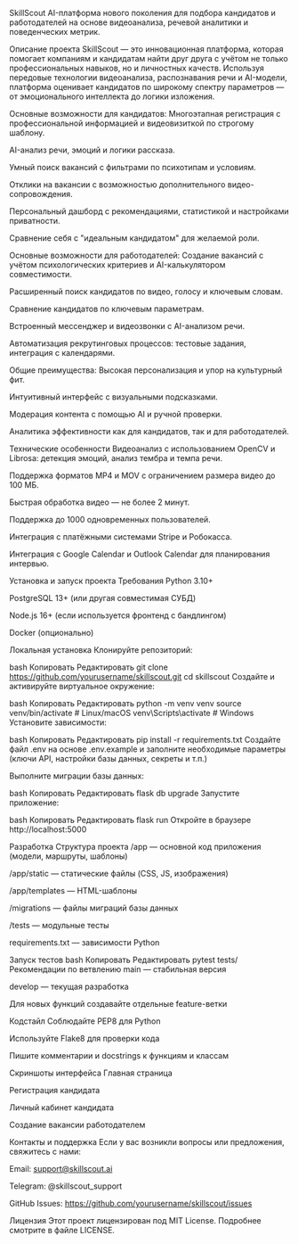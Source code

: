 SkillScout
AI-платформа нового поколения для подбора кандидатов и работодателей на основе видеоанализа, речевой аналитики и поведенческих метрик.

Описание проекта
SkillScout — это инновационная платформа, которая помогает компаниям и кандидатам найти друг друга с учётом не только профессиональных навыков, но и личностных качеств. Используя передовые технологии видеоанализа, распознавания речи и AI-модели, платформа оценивает кандидатов по широкому спектру параметров — от эмоционального интеллекта до логики изложения.

Основные возможности для кандидатов:
Многоэтапная регистрация с профессиональной информацией и видеовизиткой по строгому шаблону.

AI-анализ речи, эмоций и логики рассказа.

Умный поиск вакансий с фильтрами по психотипам и условиям.

Отклики на вакансии с возможностью дополнительного видео-сопровождения.

Персональный дашборд с рекомендациями, статистикой и настройками приватности.

Сравнение себя с "идеальным кандидатом" для желаемой роли.

Основные возможности для работодателей:
Создание вакансий с учётом психологических критериев и AI-калькулятором совместимости.

Расширенный поиск кандидатов по видео, голосу и ключевым словам.

Сравнение кандидатов по ключевым параметрам.

Встроенный мессенджер и видеозвонки с AI-анализом речи.

Автоматизация рекрутинговых процессов: тестовые задания, интеграция с календарями.

Общие преимущества:
Высокая персонализация и упор на культурный фит.

Интуитивный интерфейс с визуальными подсказками.

Модерация контента с помощью AI и ручной проверки.

Аналитика эффективности как для кандидатов, так и для работодателей.

Технические особенности
Видеоанализ с использованием OpenCV и Librosa: детекция эмоций, анализ тембра и темпа речи.

Поддержка форматов MP4 и MOV с ограничением размера видео до 100 МБ.

Быстрая обработка видео — не более 2 минут.

Поддержка до 1000 одновременных пользователей.

Интеграция с платёжными системами Stripe и Робокасса.

Интеграция с Google Calendar и Outlook Calendar для планирования интервью.

Установка и запуск проекта
Требования
Python 3.10+

PostgreSQL 13+ (или другая совместимая СУБД)

Node.js 16+ (если используется фронтенд с бандлингом)

Docker (опционально)

Локальная установка
Клонируйте репозиторий:

bash
Копировать
Редактировать
git clone https://github.com/yourusername/skillscout.git
cd skillscout
Создайте и активируйте виртуальное окружение:

bash
Копировать
Редактировать
python -m venv venv
source venv/bin/activate  # Linux/macOS
venv\Scripts\activate     # Windows
Установите зависимости:

bash
Копировать
Редактировать
pip install -r requirements.txt
Создайте файл .env на основе .env.example и заполните необходимые параметры (ключи API, настройки базы данных, секреты и т.п.)

Выполните миграции базы данных:

bash
Копировать
Редактировать
flask db upgrade
Запустите приложение:

bash
Копировать
Редактировать
flask run
Откройте в браузере http://localhost:5000

Разработка
Структура проекта
/app — основной код приложения (модели, маршруты, шаблоны)

/app/static — статические файлы (CSS, JS, изображения)

/app/templates — HTML-шаблоны

/migrations — файлы миграций базы данных

/tests — модульные тесты

requirements.txt — зависимости Python

Запуск тестов
bash
Копировать
Редактировать
pytest tests/
Рекомендации по ветвлению
main — стабильная версия

develop — текущая разработка

Для новых функций создавайте отдельные feature-ветки

Кодстайл
Соблюдайте PEP8 для Python

Используйте Flake8 для проверки кода

Пишите комментарии и docstrings к функциям и классам

Скриншоты интерфейса
Главная страница

Регистрация кандидата

Личный кабинет кандидата

Создание вакансии работодателем

Контакты и поддержка
Если у вас возникли вопросы или предложения, свяжитесь с нами:

Email: support@skillscout.ai

Telegram: @skillscout_support

GitHub Issues: https://github.com/yourusername/skillscout/issues

Лицензия
Этот проект лицензирован под MIT License. Подробнее смотрите в файле LICENSE.

